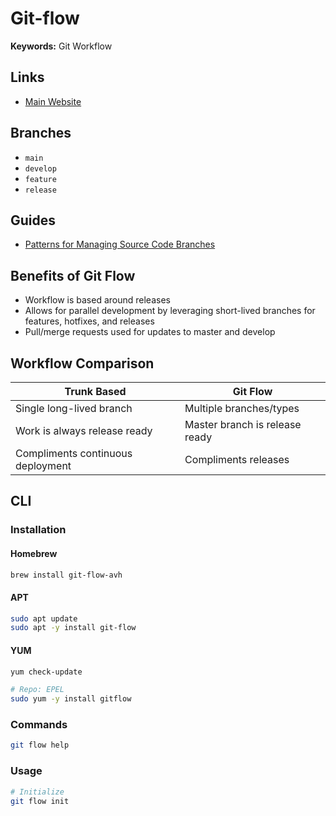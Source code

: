# Git-flow

**Keywords:** Git Workflow

## Links

- [Main Website](https://jeffkreeftmeijer.com/git-flow)

## Branches

- `main`
- `develop`
- `feature`
- `release`

## Guides

- [Patterns for Managing Source Code Branches](https://martinfowler.com/articles/branching-patterns.html)

## Benefits of Git Flow

- Workflow is based around releases
- Allows for parallel development by leveraging short-lived branches for features, hotfixes, and releases
- Pull/merge requests used for updates to master and develop

## Workflow Comparison

| Trunk Based                       | Git Flow                       |
| --------------------------------- | ------------------------------ |
| Single long-lived branch          | Multiple branches/types        |
| Work is always release ready      | Master branch is release ready |
| Compliments continuous deployment | Compliments releases           |

## CLI

### Installation

#### Homebrew

```sh
brew install git-flow-avh
```

#### APT

```sh
sudo apt update
sudo apt -y install git-flow
```

#### YUM

```sh
yum check-update

# Repo: EPEL
sudo yum -y install gitflow
```

### Commands

```sh
git flow help
```

### Usage

```sh
# Initialize
git flow init
```
